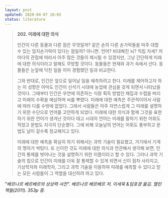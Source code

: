 ```yaml
---
layout: post
updated: 2020-04-07 10:03
status: literature
---
```


>**202. 미래에 대한 의식**
>
> 인간이 다른 동물과 다른 점은 무엇일까? 같은 손의 다른 손가락들을 마주 대할 수 있는 엄지손가락이 있다는 점일까? 아니면. 언어? 비대해진 뇌? 직립 자세? 저마다의 관점에 따라서 아주 많은 것들이 제시될 수 있겠지만, 그냥 간단하게 미래에 대한 의식이라고 말해도 무방할 것이다. 동물들은 현재와 과거 속에서 산다. 동물들은 눈앞에 닥친 일을 이미 경험했던 일과 비교한다.
>
> 그와 반대로, 인간은 앞으로 일어날 일을 예측하려고 한다. 미래를 제어하고자 하는 이 성향은 아마도 인간이 신석기 시대에 농업에 관심을 갖게 되면서 나타났을 것이다. 그때부터 인간은 우연에 의존하는 식량 획득 방법인 채집과 수렵을 버리고 미래의 수확을 예상하며 씨를 뿌렸다. 미래에 대한 예측은 주관적이어서 사람에 따라 다를 수밖에 없었다. 그래서 사람들은 아주 자연스럽게 그 미래를 설명하기 위한 수단으로 언어를 고안하게 되었다. 미래에 대한 의식과 함께 그것을 표현하기 위한 언어가 생겨난 것이다 태고 시대의 언어는 미래를 말하기 위한 어휘도 적었고 문법도 지극히 단순했다. 그에 비해 오늘날의 언어는 어휘도 풍부하고 문법도 날이 갈수록 정교해지고 있다.
>
> 미래에 대한 예측을 확실히 하기 위해서는 과학 기술이 필요했고, 거기에서 기계의 맹아가 싹텄다. 또 신이란 것도 미래에 대한 의식과 연관해서 생각해 보면, 인간의 통제를 벗어나는 것을 설명하기 위한 이름이라고 할 수 있다. 그러나 과학 기술의 힘으로 인간이 미래를 더욱 잘 통제할 수 있게 되면서 신이 점차 사라지고, 기상학자와 미래학자, 그리고 과학 기술을 이용하여 미래를 예측할 수 있다고 믿는 모든 사람들이 그 역할을 대신하려 하고 있다. 

*"베르나르 베르베르의 상상력 사전". 베르나르 베르베르 저. 이세욱 &임호경 옮김. 열린책들(2011). 353p 중.*